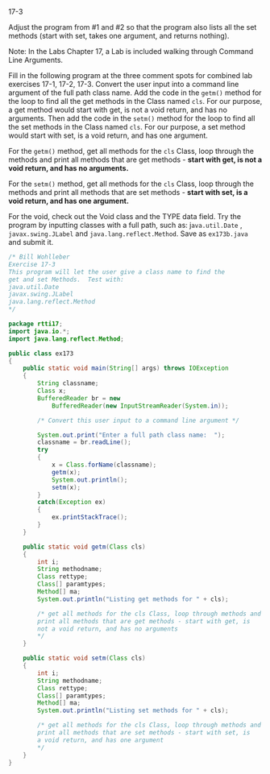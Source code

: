 17-3

Adjust the program from #1 and #2 so that the program also lists all the set methods (start with set, takes one argument, and returns nothing).

Note:  In the Labs Chapter 17, a Lab is included walking through Command Line Arguments.

Fill in the following program at the three comment spots for combined lab exercises 17-1, 17-2, 17-3.  Convert the user input into a command line argument of the full path class name.  Add the code in the `getm()` method for the loop to find all the get methods in the Class named `cls`. For our purpose, a get method would start with get, is not a void return, and has no arguments. Then add the code in the `setm()` method for the loop to find all the set methods in the Class named `cls`. For 
our purpose, a set method would start with set, is a void return, and has one argument.

For the `getm()` method, get all methods for the `cls` Class, loop through the methods and print all methods that are get methods - **start with get, is not a void return, and has no arguments.** 

For the `setm()` method, get all methods for the `cls` Class, loop through the methods and print all methods that are set methods - **start with set, is a void return, and has one argument.** 

For the void, check out the Void class and the TYPE data field. Try the program by inputting classes with a full path, such as: j`ava.util.Date` , `javax.swing.JLabel` and `java.lang.reflect.Method`.  Save as `ex173b.java` and submit it.

```java
/* Bill Wohlleber
Exercise 17-3
This program will let the user give a class name to find the
get and set Methods.  Test with:
java.util.Date
javax.swing.JLabel
java.lang.reflect.Method
*/

package rtti17;
import java.io.*;
import java.lang.reflect.Method;

public class ex173
{
    public static void main(String[] args) throws IOException
    {
        String classname;
        Class x;
        BufferedReader br = new
            BufferedReader(new InputStreamReader(System.in));

        /* Convert this user input to a command line argument */

        System.out.print("Enter a full path class name:  ");
        classname = br.readLine();
        try
        {
            x = Class.forName(classname);
            getm(x);
            System.out.println();
            setm(x);
        }
        catch(Exception ex)
        {
            ex.printStackTrace();
        }
    }

    public static void getm(Class cls)
    {
        int i;
        String methodname;
        Class rettype;
        Class[] paramtypes;
        Method[] ma;
        System.out.println("Listing get methods for " + cls);

        /* get all methods for the cls Class, loop through methods and
        print all methods that are get methods - start with get, is
        not a void return, and has no arguments
        */
    }

    public static void setm(Class cls)
    {
        int i;
        String methodname;
        Class rettype;
        Class[] paramtypes;
        Method[] ma;
        System.out.println("Listing set methods for " + cls);

        /* get all methods for the cls Class, loop through methods and
        print all methods that are set methods - start with set, is
        a void return, and has one argument
        */
    }
}
```

